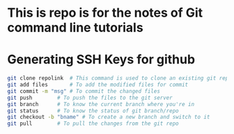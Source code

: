 # This is repo is for the notes of Git command line tutorials

# Generating SSH Keys for github

```bash
git clone repolink	# This command is used to clone an existing git repo
git add files		# To add the modified files for commit
git commit -m "msg"	# To commit the changed files
git push		# To push the files to the git server
git branch		# To know the current branch where you're in
git status		# To know the status of git branch/repo
git checkout -b "bname"	# To create a new branch and switch to it
git pull		# To pull the changes from the git repo
```
